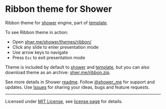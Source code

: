 # Ribbon theme for Shower

Ribbon theme for [shower](https://github.com/shower/shower) engine, part of [template](https://github.com/shower/template).

To see Ribbon theme in action:

- Open [shwr.me/shower/themes/ribbon/](http://shwr.me/shower/themes/ribbon/)
- Click any slide to enter presentation mode
- Use arrow keys to navigate
- Press `Esc` to exit presentation mode

Theme is included by default to [shower](https://github.com/shower/shower) and [template](https://github.com/shower/template), but you can also download theme as an archive: [shwr.me/ribbon.zip](http://shwr.me/ribbon.zip).

See more details in Shower [readme](https://github.com/shower/shower#readme). Follow [@shower_me](http://twitter.com/shower_me/) for support and updates. Use [Issues](https://github.com/shower/shower/issues) for sharing your ideas, bugs and feature requests.

---
Licensed under [MIT License](http://en.wikipedia.org/wiki/MIT_License), see [license page](shower/wiki/MIT-License) for details.
